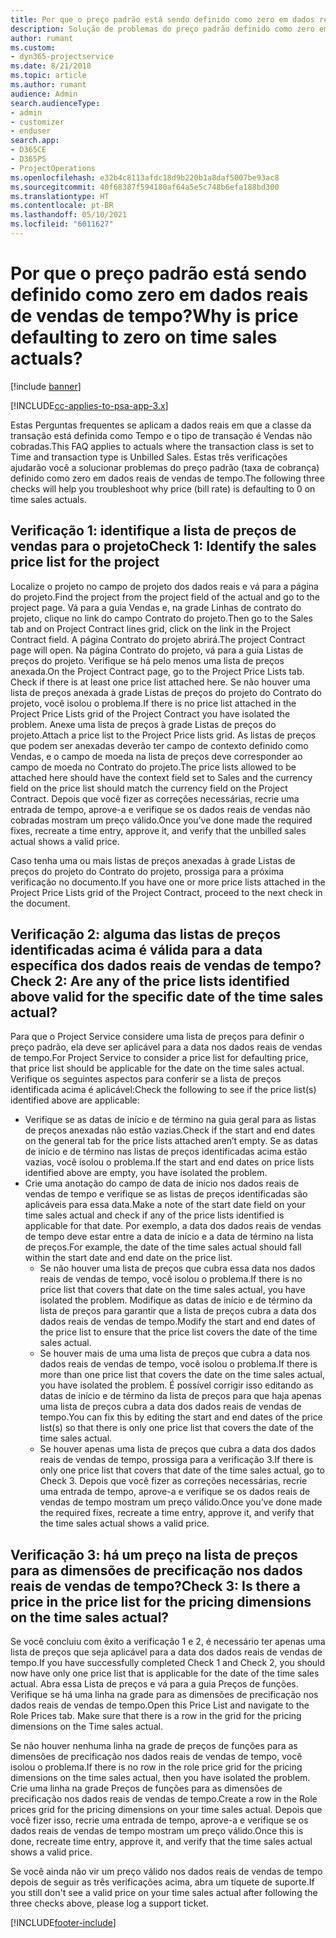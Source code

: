 ```yaml
---
title: Por que o preço padrão está sendo definido como zero em dados reais de vendas de tempo?
description: Solução de problemas do preço padrão definido como zero em dados reais de vendas de tempo.
author: rumant
ms.custom:
- dyn365-projectservice
ms.date: 8/21/2018
ms.topic: article
ms.author: rumant
audience: Admin
search.audienceType:
- admin
- customizer
- enduser
search.app:
- D365CE
- D365PS
- ProjectOperations
ms.openlocfilehash: e32b4c8113afdc18d9b220b1a8daf5007be93ac8
ms.sourcegitcommit: 40f68387f594180af64a5e5c748b6efa188bd300
ms.translationtype: HT
ms.contentlocale: pt-BR
ms.lasthandoff: 05/10/2021
ms.locfileid: "6011627"
---
```

# <a name="why-is-price-defaulting-to-zero-on-time-sales-actuals"></a><span data-ttu-id="c3cc7-103">Por que o preço padrão está sendo definido como zero em dados reais de vendas de tempo?</span><span class="sxs-lookup"><span data-stu-id="c3cc7-103">Why is price defaulting to zero on time sales actuals?</span></span>

[!include [banner](../includes/psa-now-project-operations.md)]

[!INCLUDE[cc-applies-to-psa-app-3.x](../includes/cc-applies-to-psa-app-3x.md)]

<span data-ttu-id="c3cc7-104">Estas Perguntas frequentes se aplicam a dados reais em que a classe da transação está definida como Tempo e o tipo de transação é Vendas não cobradas.</span><span class="sxs-lookup"><span data-stu-id="c3cc7-104">This FAQ applies to actuals where the transaction class is set to Time and transaction type is Unbilled Sales.</span></span> <span data-ttu-id="c3cc7-105">Estas três verificações ajudarão você a solucionar problemas do preço padrão (taxa de cobrança) definido como zero em dados reais de vendas de tempo.</span><span class="sxs-lookup"><span data-stu-id="c3cc7-105">The following three checks will help you troubleshoot why price (bill rate) is defaulting to 0 on time sales actuals.</span></span>

## <a name="check-1-identify-the-sales-price-list-for-the-project"></a><span data-ttu-id="c3cc7-106">Verificação 1: identifique a lista de preços de vendas para o projeto</span><span class="sxs-lookup"><span data-stu-id="c3cc7-106">Check 1: Identify the sales price list for the project</span></span>

<span data-ttu-id="c3cc7-107">Localize o projeto no campo de projeto dos dados reais e vá para a página do projeto.</span><span class="sxs-lookup"><span data-stu-id="c3cc7-107">Find the project from the project field of the actual and go to the project page.</span></span> <span data-ttu-id="c3cc7-108">Vá para a guia Vendas e, na grade Linhas de contrato do projeto, clique no link do campo Contrato do projeto.</span><span class="sxs-lookup"><span data-stu-id="c3cc7-108">Then go to the Sales tab and on Project Contract lines grid, click on the link in the Project Contract field.</span></span> <span data-ttu-id="c3cc7-109">A página Contrato do projeto abrirá.</span><span class="sxs-lookup"><span data-stu-id="c3cc7-109">The project Contract page will open.</span></span> <span data-ttu-id="c3cc7-110">Na página Contrato do projeto, vá para a guia Listas de preços do projeto. Verifique se há pelo menos uma lista de preços anexada.</span><span class="sxs-lookup"><span data-stu-id="c3cc7-110">On the Project Contract page, go to the Project Price Lists tab. Check if there is at least one price list attached here.</span></span> <span data-ttu-id="c3cc7-111">Se não houver uma lista de preços anexada à grade Listas de preços do projeto do Contrato do projeto, você isolou o problema.</span><span class="sxs-lookup"><span data-stu-id="c3cc7-111">If there is no price list attached in the Project Price Lists grid of the Project Contract you have isolated the problem.</span></span> <span data-ttu-id="c3cc7-112">Anexe uma lista de preços à grade Listas de preços do projeto.</span><span class="sxs-lookup"><span data-stu-id="c3cc7-112">Attach a price list to the Project Price lists grid.</span></span> <span data-ttu-id="c3cc7-113">As listas de preços que podem ser anexadas deverão ter campo de contexto definido como Vendas, e o campo de moeda na lista de preços deve corresponder ao campo de moeda no Contrato do projeto.</span><span class="sxs-lookup"><span data-stu-id="c3cc7-113">The price lists allowed to be attached here should have the context field set to Sales and the currency field on the price list should match the currency field on the Project Contract.</span></span> <span data-ttu-id="c3cc7-114">Depois que você fizer as correções necessárias, recrie uma entrada de tempo, aprove-a e verifique se os dados reais de vendas não cobradas mostram um preço válido.</span><span class="sxs-lookup"><span data-stu-id="c3cc7-114">Once you’ve done made the required fixes, recreate a time entry, approve it, and verify that the unbilled sales actual shows a valid price.</span></span> 

<span data-ttu-id="c3cc7-115">Caso tenha uma ou mais listas de preços anexadas à grade Listas de preços do projeto do Contrato do projeto, prossiga para a próxima verificação no documento.</span><span class="sxs-lookup"><span data-stu-id="c3cc7-115">If you have one or more price lists attached in the Project Price Lists grid of the Project Contract, proceed to the next check in the document.</span></span>

## <a name="check-2-are-any-of-the-price-lists-identified-above-valid-for-the-specific-date-of-the-time-sales-actual"></a><span data-ttu-id="c3cc7-116">Verificação 2: alguma das listas de preços identificadas acima é válida para a data específica dos dados reais de vendas de tempo?</span><span class="sxs-lookup"><span data-stu-id="c3cc7-116">Check 2: Are any of the price lists identified above valid for the specific date of the time sales actual?</span></span>

<span data-ttu-id="c3cc7-117">Para que o Project Service considere uma lista de preços para definir o preço padrão, ela deve ser aplicável para a data nos dados reais de vendas de tempo.</span><span class="sxs-lookup"><span data-stu-id="c3cc7-117">For Project Service to consider a price list for defaulting price, that price list should be applicable for the date on the time sales actual.</span></span> <span data-ttu-id="c3cc7-118">Verifique os seguintes aspectos para conferir se a lista de preços identificada acima é aplicável:</span><span class="sxs-lookup"><span data-stu-id="c3cc7-118">Check the following to see if the price list(s) identified above are applicable:</span></span>
- <span data-ttu-id="c3cc7-119">Verifique se as datas de início e de término na guia geral para as listas de preços anexadas não estão vazias.</span><span class="sxs-lookup"><span data-stu-id="c3cc7-119">Check if the start and end dates on the general tab for the price lists attached aren’t empty.</span></span> <span data-ttu-id="c3cc7-120">Se as datas de início e de término nas listas de preços identificadas acima estão vazias, você isolou o problema.</span><span class="sxs-lookup"><span data-stu-id="c3cc7-120">If the start and end dates on price lists identified above are empty, you have isolated the problem.</span></span> 
- <span data-ttu-id="c3cc7-121">Crie uma anotação do campo de data de início nos dados reais de vendas de tempo e verifique se as listas de preços identificadas são aplicáveis para essa data.</span><span class="sxs-lookup"><span data-stu-id="c3cc7-121">Make a note of the start date field on your time sales actual and check if any of the price lists identified is applicable for that date.</span></span> <span data-ttu-id="c3cc7-122">Por exemplo, a data dos dados reais de vendas de tempo deve estar entre a data de início e a data de término na lista de preços.</span><span class="sxs-lookup"><span data-stu-id="c3cc7-122">For example, the date of the time sales actual should fall within the start date and end date on the price list.</span></span> 
    - <span data-ttu-id="c3cc7-123">Se não houver uma lista de preços que cubra essa data nos dados reais de vendas de tempo, você isolou o problema.</span><span class="sxs-lookup"><span data-stu-id="c3cc7-123">If there is no price list that covers that date on the time sales actual, you have isolated the problem.</span></span> <span data-ttu-id="c3cc7-124">Modifique as datas de início e de término da lista de preços para garantir que a lista de preços cubra a data dos dados reais de vendas de tempo.</span><span class="sxs-lookup"><span data-stu-id="c3cc7-124">Modify the start and end dates of the price list to ensure that the price list covers the date of the time sales actual.</span></span> 
    - <span data-ttu-id="c3cc7-125">Se houver mais de uma uma lista de preços que cubra a data nos dados reais de vendas de tempo, você isolou o problema.</span><span class="sxs-lookup"><span data-stu-id="c3cc7-125">If there is more than one price list that covers the date on the time sales actual, you have isolated the problem.</span></span> <span data-ttu-id="c3cc7-126">É possível corrigir isso editando as datas de início e de término da lista de preços para que haja apenas uma lista de preços cubra a data dos dados reais de vendas de tempo.</span><span class="sxs-lookup"><span data-stu-id="c3cc7-126">You can fix this by editing the start and end dates of the price list(s) so that there is only one price list that covers the date of the time sales actual.</span></span> 
    - <span data-ttu-id="c3cc7-127">Se houver apenas uma lista de preços que cubra a data dos dados reais de vendas de tempo, prossiga para a verificação 3.</span><span class="sxs-lookup"><span data-stu-id="c3cc7-127">If there is only one price list that covers that date of the time sales actual, go to Check 3.</span></span>
<span data-ttu-id="c3cc7-128">Depois que você fizer as correções necessárias, recrie uma entrada de tempo, aprove-a e verifique se os dados reais de vendas de tempo mostram um preço válido.</span><span class="sxs-lookup"><span data-stu-id="c3cc7-128">Once you’ve done made the required fixes, recreate a time entry, approve it, and verify that the time sales actual shows a valid price.</span></span>

## <a name="check-3-is-there-a-price-in-the-price-list-for-the-pricing-dimensions-on-the-time-sales-actual"></a><span data-ttu-id="c3cc7-129">Verificação 3: há um preço na lista de preços para as dimensões de precificação nos dados reais de vendas de tempo?</span><span class="sxs-lookup"><span data-stu-id="c3cc7-129">Check 3: Is there a price in the price list for the pricing dimensions on the time sales actual?</span></span>

<span data-ttu-id="c3cc7-130">Se você concluiu com êxito a verificação 1 e 2, é necessário ter apenas uma lista de preços que seja aplicável para a data dos dados reais de vendas de tempo.</span><span class="sxs-lookup"><span data-stu-id="c3cc7-130">If you have successfully completed Check 1 and Check 2, you should now have only one price list that is applicable for the date of the time sales actual.</span></span> <span data-ttu-id="c3cc7-131">Abra essa Lista de preços e vá para a guia Preços de funções. Verifique se há uma linha na grade para as dimensões de precificação nos dados reais de vendas de tempo.</span><span class="sxs-lookup"><span data-stu-id="c3cc7-131">Open this Price List and navigate to the Role Prices tab. Make sure that there is a row in the grid for the pricing dimensions on the Time sales actual.</span></span>

<span data-ttu-id="c3cc7-132">Se não houver nenhuma linha na grade de preços de funções para as dimensões de precificação nos dados reais de vendas de tempo, você isolou o problema.</span><span class="sxs-lookup"><span data-stu-id="c3cc7-132">If there is no row in the role price grid for the pricing dimensions on the time sales actual, then you have isolated the problem.</span></span> <span data-ttu-id="c3cc7-133">Crie uma linha na grade Preços de funções para as dimensões de precificação nos dados reais de vendas de tempo.</span><span class="sxs-lookup"><span data-stu-id="c3cc7-133">Create a row in the Role prices grid for the pricing dimensions on your time sales actual.</span></span> <span data-ttu-id="c3cc7-134">Depois que você fizer isso, recrie uma entrada de tempo, aprove-a e verifique se os dados reais de vendas de tempo mostram um preço válido.</span><span class="sxs-lookup"><span data-stu-id="c3cc7-134">Once this is done, recreate time entry, approve it, and verify that the time sales actual shows a valid price.</span></span>

<span data-ttu-id="c3cc7-135">Se você ainda não vir um preço válido nos dados reais de vendas de tempo depois de seguir as três verificações acima, abra um tíquete de suporte.</span><span class="sxs-lookup"><span data-stu-id="c3cc7-135">If you still don't see a valid price on your time sales actual after following the three checks above, please log a support ticket.</span></span> 



[!INCLUDE[footer-include](../includes/footer-banner.md)]